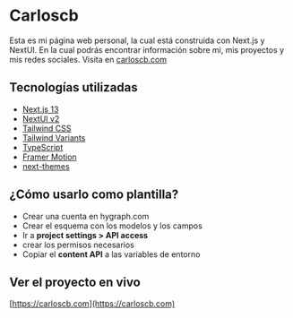 # Carloscb

Esta es mi página web personal, la cual está construida con Next.js y NextUI.
En la cual podrás encontrar información sobre mi, mis proyectos y mis redes sociales.
Visita en [carloscb.com](https://carloscb.com)

## Tecnologías utilizadas

- [Next.js 13](https://nextjs.org/docs/getting-started)
- [NextUI v2](https://nextui.org/)
- [Tailwind CSS](https://tailwindcss.com/)
- [Tailwind Variants](https://tailwind-variants.org)
- [TypeScript](https://www.typescriptlang.org/)
- [Framer Motion](https://www.framer.com/motion/)
- [next-themes](https://github.com/pacocoursey/next-themes)

## ¿Cómo usarlo como plantilla?

- Crear una cuenta en hygraph.com
- Crear el esquema con los modelos y los campos
- Ir a **project settings > API access**
- crear los permisos necesarios
- Copiar el **content API** a las variables de entorno

## Ver el proyecto en vivo

[https://carloscb.com](https://carloscb.com)
